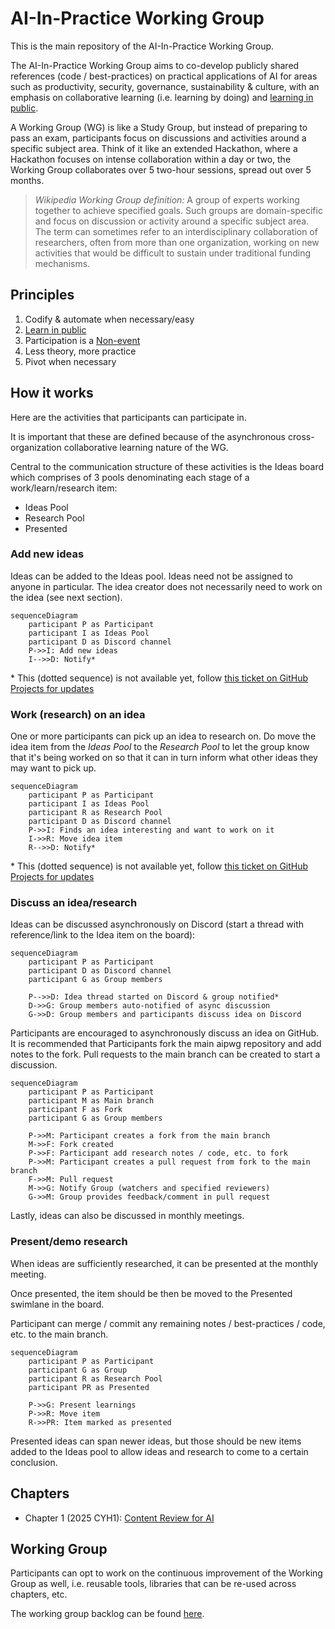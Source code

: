 # AI-In-Practice Working Group

This is the main repository of the AI-In-Practice Working Group.

The AI-In-Practice Working Group aims to co-develop publicly shared references (code / best-practices) on practical applications of AI for areas such as productivity, security, governance, sustainability & culture, with an emphasis on collaborative learning (i.e. learning by doing) and [learning in public](https://www.swyx.io/learn-in-public).

A Working Group (WG) is like a Study Group, but instead of preparing to pass an exam, participants focus on discussions and activities around a specific subject area. Think of it like an extended Hackathon, where a Hackathon focuses on intense collaboration within a day or two, the Working Group collaborates over 5 two-hour sessions, spread out over 5 months. 

> *Wikipedia Working Group definition:* A group of experts working together to achieve specified goals. Such groups are domain-specific and focus on discussion or activity around a specific subject area. The term can sometimes refer to an interdisciplinary collaboration of researchers, often from more than one organization, working on new activities that would be difficult to sustain under traditional funding mechanisms.

## Principles

1. Codify & automate when necessary/easy
2. [Learn in public](https://www.swyx.io/learn-in-public)
3. Participation is a [Non-event]()
4. Less theory, more practice
5. Pivot when necessary

## How it works

Here are the activities that participants can participate in.

It is important that these are defined because of the asynchronous cross-organization collaborative learning nature of the WG.

Central to the communication structure of these activities is the Ideas board which comprises of 3 pools denominating each stage of a work/learn/research item:

* Ideas Pool
* Research Pool
* Presented

### Add new ideas

Ideas can be added to the Ideas pool. 
Ideas need not be assigned to anyone in particular.
The idea creator does not necessarily need to work on the idea (see next section).

```mermaid
sequenceDiagram
    participant P as Participant
    participant I as Ideas Pool
    participant D as Discord channel
    P->>I: Add new ideas
    I-->>D: Notify*
```

\* This (dotted sequence) is not available yet, follow [this ticket on GitHub Projects for updates](https://github.com/orgs/apacgps/projects/9/views/1?pane=issue&itemId=94341940)

### Work (research) on an idea

One or more participants can pick up an idea to research on. Do move the idea item from the *Ideas Pool* to the *Research Pool* to let the group know that it's being worked on so that it can in turn inform what other ideas they may want to pick up.

```mermaid
sequenceDiagram
    participant P as Participant
    participant I as Ideas Pool
    participant R as Research Pool
    participant D as Discord channel
    P->>I: Finds an idea interesting and want to work on it
    I->>R: Move idea item 
    R-->>D: Notify*
```

\* This (dotted sequence) is not available yet, follow [this ticket on GitHub Projects for updates](https://github.com/orgs/apacgps/projects/9/views/1?pane=issue&itemId=94341940)

### Discuss an idea/research

Ideas can be discussed asynchronously on Discord (start a thread with reference/link to the Idea item on the board):

```mermaid
sequenceDiagram
    participant P as Participant
    participant D as Discord channel
    participant G as Group members

    P-->>D: Idea thread started on Discord & group notified*
    D->>G: Group members auto-notified of async discussion 
    G->>D: Group members and participants discuss idea on Discord
```

Participants are encouraged to asynchronously discuss an idea on GitHub. It is recommended that Participants fork the main aipwg repository and add notes to the fork. Pull requests to the main branch can be created to start a discussion.

```mermaid
sequenceDiagram
    participant P as Participant
    participant M as Main branch
    participant F as Fork
    participant G as Group members

    P->>M: Participant creates a fork from the main branch
    M->>F: Fork created
    P->>F: Participant add research notes / code, etc. to fork
    P->>M: Participant creates a pull request from fork to the main branch
    F->>M: Pull request
    M->>G: Notify Group (watchers and specified reviewers)
    G->>M: Group provides feedback/comment in pull request
```

Lastly, ideas can also be discussed in monthly meetings.

### Present/demo research 

When ideas are sufficiently researched, it can be presented at the monthly meeting. 

Once presented, the item should be then be moved to the Presented swimlane in the board.

Participant can merge / commit any remaining notes / best-practices / code, etc. to the main branch.

```mermaid
sequenceDiagram
    participant P as Participant
    participant G as Group
    participant R as Research Pool
    participant PR as Presented

    P->>G: Present learnings 
    P->>R: Move item
    R->>PR: Item marked as presented

```

Presented ideas can span newer ideas, but those should be new items added to the Ideas pool to allow ideas and research to come to a certain conclusion.

## Chapters

* Chapter 1 (2025 CYH1): [Content Review for AI](content-review/README.md)

## Working Group 

Participants can opt to work on the continuous improvement of the Working Group as well, i.e. reusable tools, libraries that can be re-used across chapters, etc.

The working group backlog can be found [here](https://github.com/orgs/apacgps/projects/9/views/1).

